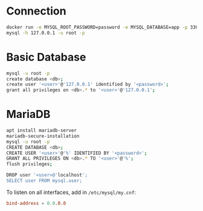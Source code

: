 # Connection
```bash
docker run -e MYSQL_ROOT_PASSWORD=password -e MYSQL_DATABASE=app -p 3306:3306 mysql:latest
mysql -h 127.0.0.1 -u root -p
```

#  Basic Database
```bash
mysql -u root -p
create database <db>;
create user '<user>'@'127.0.0.1' identified by '<password>';
grant all privileges on <db>.* to '<user>'@'127.0.0.1';
```

# MariaDB

```bash
apt install mariadb-server
mariadb-secure-installation
mysql -u root -p
CREATE DATABASE <db>;
CREATE USER '<user>'@'%' IDENTIFIED BY '<password>';
GRANT ALL PRIVILEGES ON <db>.* TO '<user>'@'%';
flush privileges;

DROP user '<user>@'localhost';
SELECT user FROM mysql.user;

```

To listen on all interfaces, add in `/etc/mysql/my.cnf`:
```toml
bind-address = 0.0.0.0
```
